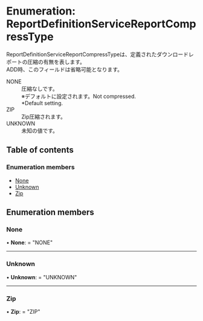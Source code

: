 # Enumeration: ReportDefinitionServiceReportCompressType


<div lang=\"ja\">ReportDefinitionServiceReportCompressTypeは、定義されたダウンロードレポートの圧縮の有無を表します。<br> ADD時、このフィールドは省略可能となります。</div>  <dl class=term>   <dt class=\"term__item\">NONE</dt>   <dd class=\"term__desc\"><span lang=\"ja\">圧縮なしです。<br>※デフォルトに設定されます。</span><span lang=\"en\">Not compressed.<br>*Default setting.</span></dd>   <dt class=\"term__item\">ZIP</dt>   <dd class=\"term__desc\"><span lang=\"ja\">Zip圧縮されます。</span></dd>   <dt class=\"term__item\">UNKNOWN</dt>   <dd class=\"term__desc\"><span lang=\"ja\">未知の値です。</span></dd> </dl>

## Table of contents

### Enumeration members

- [None](reportdefinitionservicereportcompresstype.md#none)
- [Unknown](reportdefinitionservicereportcompresstype.md#unknown)
- [Zip](reportdefinitionservicereportcompresstype.md#zip)

## Enumeration members

### None

• **None**: = "NONE"

___

### Unknown

• **Unknown**: = "UNKNOWN"

___

### Zip

• **Zip**: = "ZIP"
